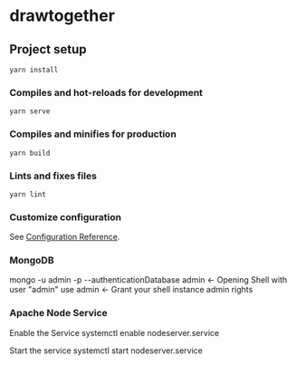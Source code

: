 # drawtogether

## Project setup
```
yarn install
```

### Compiles and hot-reloads for development
```
yarn serve
```

### Compiles and minifies for production
```
yarn build
```

### Lints and fixes files
```
yarn lint
```

### Customize configuration
See [Configuration Reference](https://cli.vuejs.org/config/).

### MongoDB

mongo -u admin -p --authenticationDatabase admin <- Opening Shell with user "admin"
use admin <- Grant your shell instance admin rights

### Apache Node Service
Enable the Service
    systemctl enable nodeserver.service
    
Start the service
    systemctl start nodeserver.service